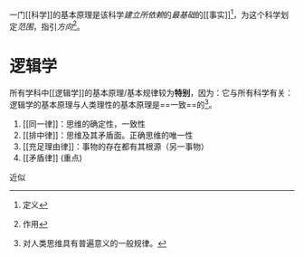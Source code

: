 一门[[科学]]的基本原理是该科学*建立所依赖*的*最基础*的[[事实]][^1]，为这个科学划定*范围*，指引*方向*[^2]。

# 逻辑学
所有学科中[[逻辑学]]的基本原理/基本规律较为**特别**，因为：它与所有科学有关：逻辑学的基本原理与人类理性的基本原理是==一致==的[^3]。
1. [[同一律]]：思维的确定性，一致性
2. [[排中律]]：思维及其矛盾面。正确思维的唯一性
3. [[充足理由律]]：事物的存在都有其根源（另一事物）
4. [[矛盾律]] (重点)

近似

[^1]: 定义
[^2]: 作用
[^3]: 对人类思维具有普遍意义的一般规律。
